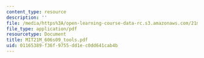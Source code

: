 ```yaml
---
content_type: resource
description: ''
file: /media/https%3A/open-learning-course-data-rc.s3.amazonaws.com/21m-606-introduction-to-stagecraft-spring-2009/01165389f36f9755dd1ec0dd641cab4b_MIT21M_606s09_tools.pdf
file_type: application/pdf
resourcetype: Document
title: MIT21M_606s09_tools.pdf
uid: 01165389-f36f-9755-dd1e-c0dd641cab4b
---
```

